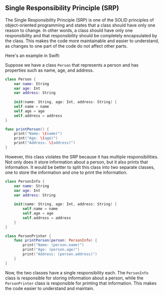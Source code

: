 ## Single Responsibility Principle (SRP)
The Single Responsibility Principle (SRP) is one of the SOLID principles of object-oriented programming and states that a class should have only one reason to change. In other words, a class should have only one responsibility and that responsibility should be completely encapsulated by the class. This makes the code more maintainable and easier to understand, as changes to one part of the code do not affect other parts.

Here's an example in Swift:

Suppose we have a class `Person` that represents a person and has properties such as name, age, and address.

```swift
class Person {
    var name: String
    var age: Int
    var address: String
    
    init(name: String, age: Int, address: String) {
    self.name = name
    self.age = age
    self.address = address
}

func printPerson() {
    print("Name: \(name)")
    print("Age: \(age)")
    print("Address: \(address)")
}
```


However, this class violates the SRP because it has multiple responsibilities. Not only does it store information about a person, but it also prints that information. It would be better to split this class into two separate classes, one to store the information and one to print the information.

```swift
class PersonInfo {
    var name: String
    var age: Int
    var address: String
    
    init(name: String, age: Int, address: String) {
        self.name = name
        self.age = age
        self.address = address
    }
}

class PersonPrinter {
    func printPerson(person: PersonInfo) {
        print("Name: (person.name)")
        print("Age: (person.age)")
        print("Address: (person.address)")
    }
}
```


Now, the two classes have a single responsibility each. The `PersonInfo` class is responsible for storing information about a person, while the `PersonPrinter` class is responsible for printing that information. This makes the code easier to understand and maintain.
